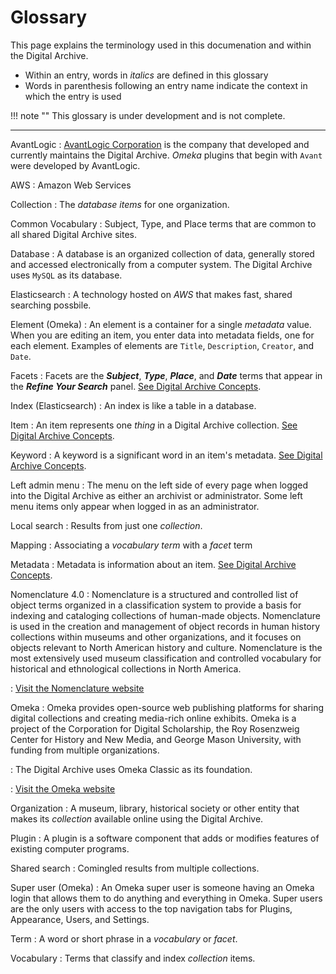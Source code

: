 # Glossary

This page explains the terminology used in this documenation and within the
Digital Archive.

-   Within an entry, words in *italics* are defined in this glossary
-   Words in parenthesis following an entry name indicate the context in which the entry is used

!!! note ""
    This glossary is under development and is not complete.

---

AvantLogic
:   [AvantLogic Corporation](http://avantlogic.com/) is the company that developed and currently maintains the
Digital Archive. *Omeka* plugins that begin with `Avant` were developed by AvantLogic.

AWS
:   Amazon Web Services

Collection
:   The *database* *items* for one organization.

Common Vocabulary
:   Subject, Type, and Place terms that are common to all shared Digital Archive sites.

Database
:   A database is an organized collection of data, generally stored and accessed electronically from a computer system.
The Digital Archive uses `MySQL` as its database.

Elasticsearch
:   A technology hosted on *AWS* that makes fast, shared searching possbile.

Element (Omeka)
:   An element is a container for a single *metadata* value. When you are editing an item, you enter data into
metadata fields, one for each element. Examples of elements are `Title`, `Description`, `Creator`, and `Date`.

Facets
:   Facets are the **_Subject_**, __*Type*__, **_Place_**, and **_Date_**
    terms that appear in the **_Refine Your Search_** panel.
    [See Digital Archive Concepts](../concepts).

Index (Elasticsearch)
:   An index is like a table in a database. 

Item
:   An item represents one *thing* in a Digital Archive collection.
    [See Digital Archive Concepts](../concepts).

Keyword
:   A keyword is a significant word in an item's metadata. 
    [See Digital Archive Concepts](../concepts).

Left admin menu
:   The menu on the left side of every page when logged into the Digital Archive as either
an archivist or administrator. Some left menu items only appear when logged in as an
administrator.

Local search
:   Results from just one *collection*.

Mapping
:   Associating a *vocabulary* *term* with a *facet* term

Metadata
:   Metadata is information about an item.
    [See Digital Archive Concepts](../concepts).

Nomenclature 4.0
:   Nomenclature is a structured and controlled list of object terms organized in a classification system to provide
a basis for indexing and cataloging collections of human-made objects. Nomenclature is used in the creation
and management of object records in human history collections within museums and other organizations, and it
focuses on objects relevant to North American history and culture. Nomenclature is the most extensively used
museum classification and controlled vocabulary for historical and ethnological collections in North America.

:   [Visit the Nomenclature website](https://www.nomenclature.info/apropos-about.app?lang=en)

Omeka
:   Omeka provides open-source web publishing platforms for sharing digital collections and creating
    media-rich online exhibits. Omeka is a project of the Corporation for Digital Scholarship, the
    Roy Rosenzweig Center for History and New Media, and George Mason University, with funding from multiple organizations.

:   The Digital Archive uses Omeka Classic as its foundation.

:   [Visit the Omeka website](https://omeka.org/)

Organization
:   A museum, library, historical society or other entity that makes its *collection* available
online using the Digital Archive.

Plugin
:   A plugin is a software component that adds or modifies features of existing computer programs.

Shared search
:   Comingled results from multiple collections.

Super user (Omeka)
:   An Omeka super user is someone having an Omeka login that allows them to do anything and everything in Omeka. Super users are the only users with access to the top navigation tabs for Plugins, Appearance, Users, and Settings.

Term
:   A word or short phrase in a *vocabulary* or *facet*.

Vocabulary
:   Terms that classify and index *collection* items.

